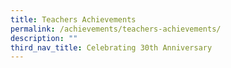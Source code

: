 ```yaml
---
title: Teachers Achievements
permalink: /achievements/teachers-achievements/
description: ""
third_nav_title: Celebrating 30th Anniversary
---
```

